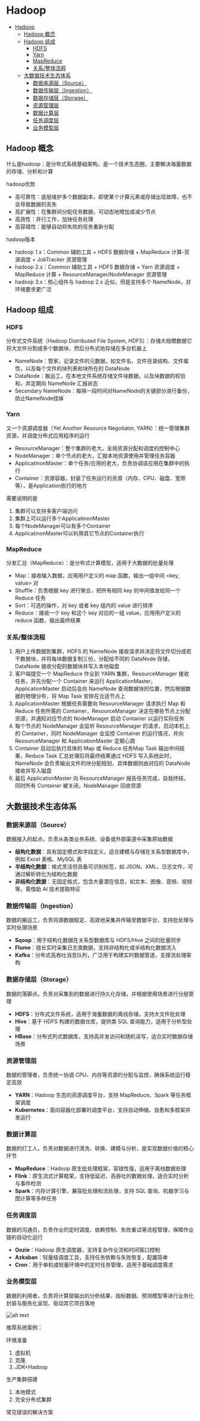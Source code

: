 # Hadoop



* [Hadoop](#hadoop)
   * [Hadoop 概念](#hadoop-概念)
   * [Hadoop 组成](#hadoop-组成)
      * [HDFS](#hdfs)
      * [Yarn](#yarn)
      * [MapReduce](#mapreduce)
      * [关系/整体流程](#关系整体流程)
   * [大数据技术生态体系](#大数据技术生态体系)
      * [数据来源层（Source）](#数据来源层source)
      * [数据传输层（Ingestion）](#数据传输层ingestion)
      * [数据存储层（Storage）](#数据存储层storage)
      * [资源管理层](#资源管理层)
      * [数据计算层](#数据计算层)
      * [任务调度层](#任务调度层)
      * [业务模型层](#业务模型层)



## Hadoop 概念

什么是hadoop：是分布式系统基础架构，是一个技术生态圈，主要解决海量数据的存储、分析和计算

hadoop优势
- 高可靠性：底层维护多个数据副本，即使某个计算元素或存储出现故障，也不会导致数据的丢失
- 高扩展性：在集群间分配任务数据，可动态地增加或减少节点
- 高效性：并行工作，加快任务处理
- 高容错性：能够自动将失败的任务重新分配

hadoop版本
- hadoop 1.x：Common 辅助工具 + HDFS 数据存储 + MapReduce 计算-资源调度 + JobTracker 资源管理
- hadoop 2.x：Common 辅助工具 + HDFS 数据存储 + Yarn 资源调度 + MapReduce 计算 + ResourceManager/NodeManager 资源管理
- hadoop 3.x：核心组件与 hadoop 2.x 近似，但是支持多个 NameNode，对环境要求更广泛



## Hadoop 组成

### HDFS

分布式文件系统（Hadoop Distributed File System, HDFS）：存储大规模数据它将大文件分割成多个数据块，然后分布式地存储在多台机器上
- NameNode：管家，记录文件的元数据，如文件名、文件目录结构、文件属性，以及每个文件的块列表和块所在的 DataNode
- DataNode：搬运工，在本地文件系统存储文件块数据，以及块数据的校验和，并定期向 NameNode 汇报状态
- Secondary NameNode：每隔一段时间对NameNode的关键部分进行备份，防止NameNode挂掉

### Yarn

又一个资源调度器（Yet Another Resource Negotiator, YARN）：统一管理集群资源，并调度分布式应用程序的运行
- ResourceManager：整个集群的老大，全局资源分配和调度的控制中心
- NodeManager：单个节点的老大，汇报本地资源使用并管理任务容器
- ApplicatinonMaster：单个任务/应用的老大，负责协调该应用在集群中的执行
- Container：资源容器，封装了任务运行的资源（内存、CPU、磁盘、宽带等），是Application执行的地方

需要说明的是
1. 集群可以支持多客户端访问
2. 集群上可以运行多个ApplicatinonMaster
3. 每个NodeManager可以有多个Container
4. ApplicatinonMaster可以利用其它节点的Container执行

### MapReduce

分发汇总（MapReduce）：是分布式计算模型，适用于大数据的批量处理
- Map：接收输入数据，应用用户定义的 map 函数，输出一组中间 <key, value> 对
- Shuffle：负责根据 key 进行聚合，把所有相同 key 的中间值发给同一个 Reduce 任务
- Sort：可选的操作，对 key 或者 key 组内的 value 进行排序
- Reduce：接收一个 key 和这个 key 对应的一组 value，应用用户定义的 reduce 函数，输出最终结果

### 关系/整体流程

1. 用户上传数据到集群，HDFS 的 NameNode 接收请求并决定将文件切分成若干数据块，并将每块数据复制三份，分配给不同的 DataNode 存储，DataNode 接收分配的数据块并写入本地磁盘
2. 客户端提交一个 MapReduce 作业到 YARN 集群，ResourceManager 接收任务，并先分配一个 Container 来运行 ApplicationMaster，ApplicationMaster 启动后会向 NameNode 查询数据块的位置，然后根据数据的物理分布，将 Map Task 安排在合适节点上
3. ApplicationMaster 根据任务需要向 ResourceManager 请求执行 Map 和 Reduce 任务所需的 Container，ResourceManager 决定在哪些节点上分配资源，并通知对应节点的 NodeManager 启动 Container 以运行实际任务
4. 每个节点的 NodeManager 会监听 ResourceManager 的请求，启动本机上的 Container，同时 NodeManager 会监控 Container 的运行情况，并向 ResourceManager 和 ApplicationMaster 定期心跳
5. Container 启动后执行具体的 Map 或 Reduce 任务Map Task 输出中间结果，Reduce Task 汇总处理后将最终结果通过 HDFS 写入系统此时，NameNode 会负责输出文件的块分配规划，具体数据则由对应的 DataNode 接收并写入磁盘
6. 最后 ApplicationMaster 向 ResourceManager 报告任务完成，自我终结，同时所有 Container 被关闭，NodeManager 回收资源



## 大数据技术生态体系

### 数据来源层（Source）

数据接入的起点，负责从各类业务系统、设备或外部渠道中采集原始数据

- **结构化数据**：具有固定模式和字段定义，适合建模与存储在关系型数据库中，例如 Excel 表格、MySQL 表
- **半结构化数据**：格式灵活但具备可识别标签，如 JSON、XML、日志文件，可通过解析转化为结构化数据
- **非结构化数据**：无固定格式，包含大量潜在信息，如文本、图像、音频、视频等，需借助 AI 技术提取特征
  
### 数据传输层（Ingestion）


数据的搬运工，负责将源数据稳定、高效地采集并传输至数据平台，支持批处理与实时处理场景

- **Sqoop**：用于结构化数据在关系型数据库与 HDFS/Hive 之间的批量同步
- **Flume**：擅长实时采集日志类数据，支持非结构化或半结构化数据流入
- **Kafka**：分布式高吞吐消息队列，广泛用于构建实时数据管道，支撑流处理架构

### 数据存储层（Storage）

数据的落脚点，负责对采集到的数据进行持久化存储，并根据使用场景进行分层管理

- **HDFS**：分布式文件系统，适用于海量数据的离线存储，支持大文件批处理
- **Hive**：基于 HDFS 构建的数据仓库，提供类 SQL 查询能力，适用于分析型处理
- **HBase**：分布式列式数据库，支持高并发访问和随机读写，适合实时数据存储场景

### 资源管理层

数据的管理者，负责统一协调 CPU、内存等资源的分配与监控，确保系统运行稳定高效

- **YARN**：Hadoop 生态的资源调度平台，支持 MapReduce、Spark 等任务框架调度
- **Kubernetes**：面向容器化部署的调度平台，支持自动伸缩、自愈和多框架并发运行

### 数据计算层

数据的打工人，负责对数据进行清洗、转换、建模与分析，是实现数据价值的核心环节

- **MapReduce**：Hadoop 原生批处理框架，容错性强，适用于离线数据处理
- **Flink**：原生流式计算框架，支持低延迟、高吞吐的数据处理，适合实时分析与事件检测
- **Spark**：内存计算引擎，兼容批处理和流处理，支持 SQL 查询、机器学习与图计算等多样任务

### 任务调度层

数据的沟通员，负责作业的定时调度、依赖控制、失败重试等流程管理，保障作业链的自动化运行

- **Oozie**：Hadoop 原生调度器，支持复杂作业流和时间窗口控制
- **Azkaban**：轻量级调度工具，支持任务依赖与失败恢复，配置简单
- **Cron**：用于单机或轻量环境中的定时任务管理，适用于基础调度需求

### 业务模型层

数据的利用者，负责将计算层输出的分析结果、指标数据、预测模型等进行业务化封装与服务化呈现，驱动其它项目落地

![alt text](image.png)











推荐系统案例：

环境准备
1. 虚拟机
2. 克隆
3. JDK+Hadoop

生产集群搭建
1. 本地模式
2. 完全分布式集群

常见错误的解决方案